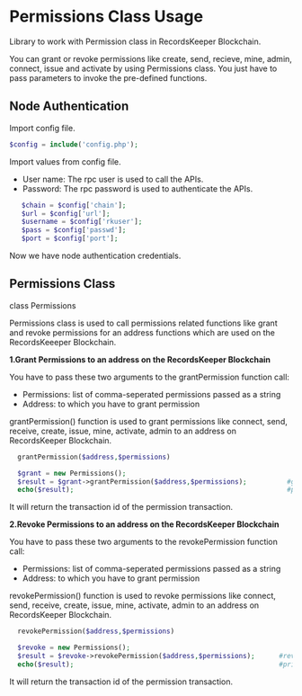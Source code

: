 
Permissions Class Usage
=======================

Library to work with Permission class in RecordsKeeper Blockchain.


You can grant or revoke permissions like create, send, recieve, mine, admin, connect, issue and activate by using Permissions class. You just have to pass parameters to invoke the pre-defined functions.

  
Node Authentication
-------------------

Import config file.

```PHP
$config = include('config.php');
```
Import values from config file.

- User name: The rpc user is used to call the APIs.
- Password: The rpc password is used to authenticate the APIs.


```PHP
   $chain = $config['chain'];
   $url = $config['url'];
   $username = $config['rkuser'];
   $pass = $config['passwd'];
   $port = $config['port'];
```
Now we have node authentication credentials.


Permissions Class
-----------------

  class Permissions

    
  Permissions class is used to call permissions related functions like grant and revoke permissions for an address functions which are used on the RecordsKeeeper Blockchain. 


**1.Grant Permissions to an address on the RecordsKeeper Blockchain**

 You have to pass these two arguments to the grantPermission function call:


- Permissions: list of comma-seperated permissions passed as a string 
- Address: to which you have to grant permission 

grantPermission() function is used to grant permissions like connect, send, receive, create, issue, mine, activate, admin to an address on RecordsKeeper Blockchain.

```PHP
  grantPermission($address,$permissions)  

  $grant = new Permissions();
  $result = $grant->grantPermission($address,$permissions);          #grantPermission() function call
  echo($result);                                                     #prints response of the grant permision transaction
```
It will return the transaction id of the permission transaction.


**2.Revoke Permissions to an address on the RecordsKeeper Blockchain**


You have to pass these two arguments to the revokePermission function call:


- Permissions: list of comma-seperated permissions passed as a string 
- Address: to which you have to grant permission 


revokePermission() function is used to revoke permissions like connect, send, receive, create, issue, mine, activate, admin to an address on RecordsKeeper Blockchain.

```PHP
  revokePermission($address,$permissions)  

  $revoke = new Permissions();
  $result = $revoke->revokePermission($address,$permissions);      #revokePermission() function call
  echo($result);                                                   #prints response of the revoke permision transaction
```  
It will return the transaction id of the permission transaction.

